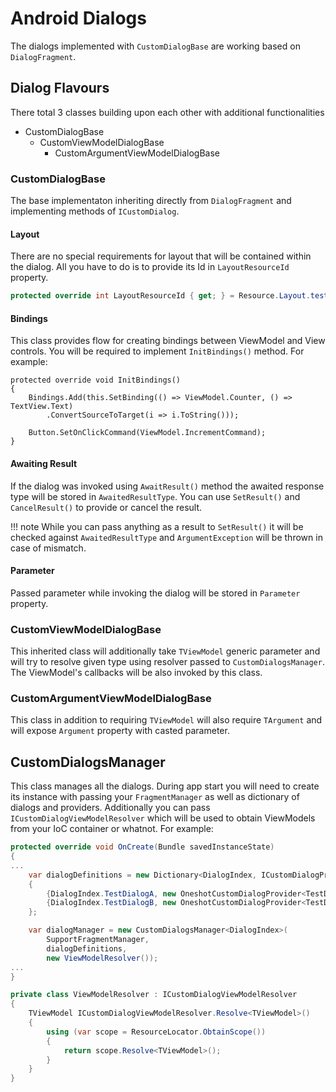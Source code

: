 # Android Dialogs

The dialogs implemented with `CustomDialogBase` are working based on `DialogFragment`.

## Dialog Flavours

There total 3 classes building upon each other with additional functionalities

* CustomDialogBase
    * CustomViewModelDialogBase
        * CustomArgumentViewModelDialogBase

### CustomDialogBase

The base implementaton inheriting directly from `DialogFragment` and implementing methods of `ICustomDialog`.

#### Layout

There are no special requirements for layout that will be contained within the dialog. All you have to do is to provide its Id in `LayoutResourceId` property.

```cs
protected override int LayoutResourceId { get; } = Resource.Layout.test_dialog_a;
```

#### Bindings

This class provides flow for creating bindings between ViewModel and View controls. You will be required to implement `InitBindings()` method. For example:
```
protected override void InitBindings()
{
    Bindings.Add(this.SetBinding(() => ViewModel.Counter, () => TextView.Text)
        .ConvertSourceToTarget(i => i.ToString()));

    Button.SetOnClickCommand(ViewModel.IncrementCommand);
}
```

#### Awaiting Result

If the dialog was invoked using `AwaitResult()` method the awaited response type will be stored in `AwaitedResultType`. You can use `SetResult()` and `CancelResult()` to provide or cancel the result.

!!! note
    While you can pass anything as a result to `SetResult()` it will be checked against `AwaitedResultType` and `ArgumentException` will be thrown in case of mismatch.

#### Parameter

Passed parameter while invoking the dialog will be stored in `Parameter` property.

### CustomViewModelDialogBase

This inherited class will additionally take `TViewModel` generic parameter and will try to resolve given type using resolver passed to `CustomDialogsManager`.
The ViewModel's callbacks will be also invoked by this class.

### CustomArgumentViewModelDialogBase

This class in addition to requiring `TViewModel` will also require `TArgument` and will expose `Argument` property with casted parameter.

## CustomDialogsManager 

This class manages all the dialogs. During app start you will need to create its instance with passing your `FragmentManager` as well as dictionary of dialogs and providers. Additionally you can pass `ICustomDialogViewModelResolver` which will be used to obtain ViewModels from your IoC container or whatnot. For example:

```cs
protected override void OnCreate(Bundle savedInstanceState)
{
...
    var dialogDefinitions = new Dictionary<DialogIndex, ICustomDialogProvider>
    {
        {DialogIndex.TestDialogA, new OneshotCustomDialogProvider<TestDialogA>()},
        {DialogIndex.TestDialogB, new OneshotCustomDialogProvider<TestDialogB>()}
    };

    var dialogManager = new CustomDialogsManager<DialogIndex>(
        SupportFragmentManager,
        dialogDefinitions,
        new ViewModelResolver());
...
}

private class ViewModelResolver : ICustomDialogViewModelResolver
{
    TViewModel ICustomDialogViewModelResolver.Resolve<TViewModel>() 
    {
        using (var scope = ResourceLocator.ObtainScope())
        {
            return scope.Resolve<TViewModel>();
        }
    }
}
```